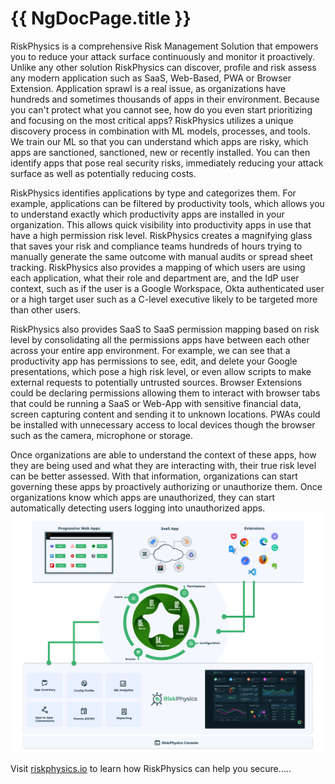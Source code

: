 # {{ NgDocPage.title }}

RiskPhysics is a comprehensive Risk Management Solution that empowers you to reduce your attack surface continuously and monitor it proactively. Unlike any other solution RiskPhysics can discover, profile and risk assess any modern application such as SaaS, Web-Based, PWA or Browser Extension. Application sprawl is a real issue, as organizations have hundreds and sometimes thousands of apps in their environment. Because you can't protect what you cannot see, how do you even start prioritizing and focusing on the most critical apps?
RiskPhysics utilizes a unique discovery process in combination with ML models, processes, and tools. We train our ML so that you can understand which apps are risky, which apps are sanctioned, sanctioned, new or recently installed. You can then identify apps that pose real security risks, immediately reducing your attack surface as well as potentially reducing costs.

RiskPhysics identifies applications by type and categorizes them. For example, applications can be filtered by productivity tools, which allows you to understand exactly which productivity apps are installed in your organization. This allows quick visibility into productivity apps in use  that have a high permission risk level. RiskPhysics creates a magnifying glass that  saves your risk and compliance teams hundreds of hours trying to manually generate the same outcome with manual audits or spread sheet tracking.
RiskPhysics also provides a mapping of which users are using each application, what their role and department are, and the IdP user context, such as if the user is a Google Workspace, Okta authenticated user or a high target  user such as a C-level executive likely to be targeted more than other users.

RiskPhysics also provides SaaS to SaaS permission mapping based on risk level by consolidating all the permissions apps have between each other across your entire app environment. For example, we can see that a productivity app has permissions to see, edit, and delete your Google presentations, which pose a high risk level, or even allow scripts to make external requests to potentially untrusted sources. Browser Extensions could be declaring permissions allowing them to interact with browser tabs that could be running a SaaS or Web-App with sensitive financial data, screen capturing content and sending it to unknown locations. PWAs could be installed with unnecessary access to local devices though the browser such as the camera, microphone or storage.

Once organizations are able to understand the context of these apps, how they are being used and what they are interacting with, their true risk level can be better assessed. With that information, organizations can start governing these apps by proactively authorizing or unauthorize them. Once organizations know which apps are unauthorized, they can start automatically detecting users logging into unauthorized apps.
![RiskPhysics](assets/img/proposal_withoutbackground.png)

Visit [riskphysics.io](riskphysics.io) to learn how RiskPhysics can help you secure…..

